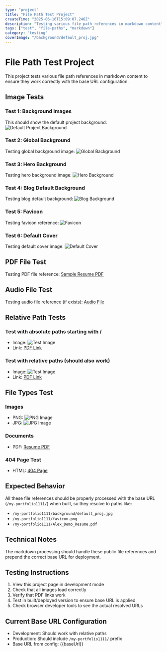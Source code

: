 ```yaml
---
type: "project"
title: "File Path Test Project"
createTime: "2025-06-16T15:09:07.246Z"
description: "Testing various file path references in markdown content"
tags: ["test", "file-paths", "markdown"]
category: "testing"
coverImage: "/background/default_proj.jpg"
---
```


# File Path Test Project

This project tests various file path references in markdown content to ensure they work correctly with the base URL configuration.

## Image Tests

### Test 1: Background Images
This should show the default project background:
![Default Project Background](/background/default_proj.jpg)

### Test 2: Global Background
Testing global background image:
![Global Background](/background/global.png)

### Test 3: Hero Background
Testing hero background image:
![Hero Background](/background/hero.jpg)

### Test 4: Blog Default Background
Testing blog default background:
![Blog Background](/background/default_blog.png)

### Test 5: Favicon
Testing favicon reference:
![Favicon](/favicon.png)

### Test 6: Default Cover
Testing default cover image:
![Default Cover](/default_cover.jpg)

## PDF File Test
Testing PDF file reference:
[Sample Resume PDF](/Alex_Demo_Resume.pdf)

## Audio File Test
Testing audio file reference (if exists):
[Audio File](/audio/sample.mp3)

## Relative Path Tests

### Test with absolute paths starting with /
- Image: ![Test Image](/background/default_proj.jpg)
- Link: [PDF Link](/Alex_Demo_Resume.pdf)

### Test with relative paths (should also work)
- Image: ![Test Image](../../../background/default_proj.jpg)
- Link: [PDF Link](../../../Alex_Demo_Resume.pdf)

## File Types Test

### Images
- PNG: ![PNG Image](/favicon.png)
- JPG: ![JPG Image](/background/hero.jpg)

### Documents
- PDF: [Resume PDF](/Alex_Demo_Resume.pdf)

### 404 Page Test
- HTML: [404 Page](/404.html)

## Expected Behavior

All these file references should be properly processed with the base URL (`/my-portfolio1111/`) when built, so they resolve to paths like:
- `/my-portfolio1111/background/default_proj.jpg`
- `/my-portfolio1111/favicon.png`
- `/my-portfolio1111/Alex_Demo_Resume.pdf`

## Technical Notes

The markdown processing should handle these public file references and prepend the correct base URL for deployment.

## Testing Instructions

1. View this project page in development mode
2. Check that all images load correctly
3. Verify that PDF links work
4. Test in built/deployed version to ensure base URL is applied
5. Check browser developer tools to see the actual resolved URLs

## Current Base URL Configuration

- Development: Should work with relative paths
- Production: Should include `/my-portfolio1111/` prefix
- Base URL from config: {{baseUrl}}
